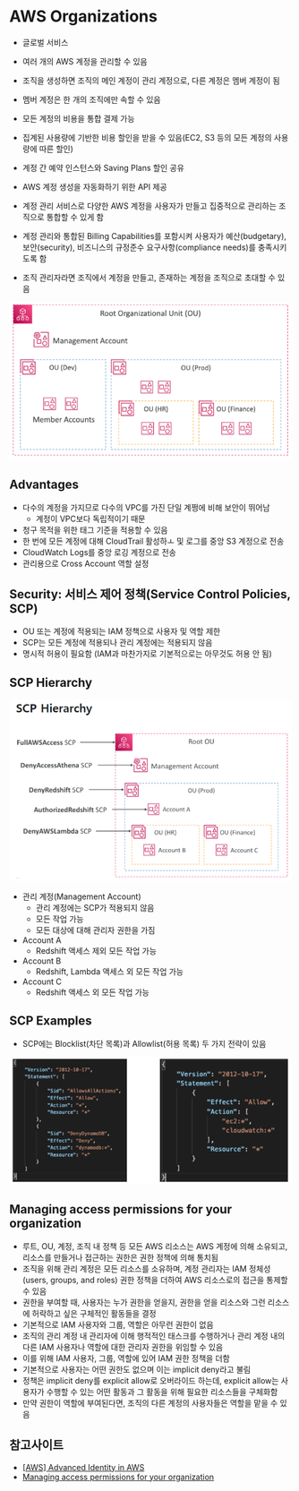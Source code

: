 # AWS Organizations
- 글로벌 서비스
- 여러 개의 AWS 계정을 관리할 수 있음
- 조직을 생성하면 조직의 메인 계정이 관리 계정으로, 다른 계정은 멤버 계정이 됨
- 멤버 계정은 한 개의 조직에만 속할 수 있음
- 모든 계정의 비용을 통합 결제 가능
- 집계된 사용량에 기반한 비용 할인을 받을 수 있음(EC2, S3 등의 모든 계정의 사용량에 따른 할인)
- 계정 간 예약 인스턴스와 Saving Plans 할인 공유
- AWS 계정 생성을 자동화하기 위한 API 제공

- 계정 관리 서비스로 다양한 AWS 계정을 사용자가 만들고 집중적으로 관리하는 조직으로 통합할 수 있게 함
- 계정 관리와 통합된 Billing Capabilities를 포함시켜 사용자가 예산(budgetary), 보안(security), 비즈니스의 규정준수 요구사항(compliance needs)를 충족시키도록 함
- 조직 관리자라면 조직에서 계정을 만들고, 존재하는 계정을 조직으로 초대할 수 있음


![alt text](../../images/cloud/orginizations.png)

## Advantages
- 다수의 계정을 가지므로 다수의 VPC를 가진 단일 계쩡에 비해 보안이 뛰어남
  - 계정이 VPC보다 독립적이기 때문
- 청구 목적을 위한 태그 기준을 적용할 수 있음
- 한 번에 모든 계정에 대해 CloudTrail 활성하ㅗ 및 로그를 중앙 S3 계정으로 전송
- CloudWatch Logs를 중앙 로깅 계정으로 전송
- 관리용으로 Cross Account 역할 설정

## Security: 서비스 제어 정책(Service Control Policies, SCP)
- OU 또는 계정에 적용되는 IAM 정책으로 사용자 및 역할 제한
- SCP는 모든 계정에 적용되나 관리 계정에는 적용되지 않음
- 명시적 허용이 필요함 (IAM과 마찬가지로 기본적으로는 아무것도 허용 안 됨)


## SCP Hierarchy

![alt text](../../images/cloud/scp_hierarchy.png)

- 관리 계정(Management Account)
  - 관리 계정에는 SCP가 적용되지 않음
  - 모든 작업 가능
  - 모든 대상에 대해 관리자 권한을 가짐
- Account A
  - Redshift 액세스 제외 모든 작업 가능
- Account B
  - Redshift, Lambda 액세스 외 모든 작업 가능
- Account C
  - Redshift 액세스 외 모든 작업 가능

## SCP Examples
- SCP에는 Blocklist(차단 목록)과 Allowlist(허용 목록) 두 가지 전략이 있음

![alt text](../../images/cloud/organizations.png)


## Managing access permissions for your organization
- 루트, OU, 계정, 조직 내 정책 등 모든 AWS 리소스는 AWS 계정에 의해 소유되고, 리소스를 만들거나 접근하는 권한은 권한 정책에 의해 통치됨
- 조직을 위해 관리 계정은 모든 리소스를 소유하며, 계정 관리자는 IAM 정체성(users, groups, and roles) 권한 정책을 더하여 AWS 리소스로의 접근을 통제할 수 있음
- 권한을 부여할 때, 사용자는 누가 권한을 얻을지, 권한을 얻을 리소스와 그런 리소스에 허락하고 싶은 구체적인 활동들을 결정
- 기본적으로 IAM 사용자와 그룹, 역할은 아무런 권한이 없음
- 조직의 관리 계정 내 관리자에 이해 행적적인 태스크를 수행하거나 관리 계정 내의 다른 IAM 사용자나 역할에 대한 관리자 권한을 위임할 수 있음
- 이를 위해 IAM 사용자, 그룹, 역할에 있어 IAM 권한 정책을 더함
- 기본적으로 사용자는 어떤 권한도 없으며 이는 implicit deny라고 불림
- 정책은 implicit deny를 explicit allow로 오버라이드 하는데, explicit allow는 사용자가 수행할 수 있는 어떤 활동과 그 활동을 위해 필요한 리소스들을 구체화함
- 만약 권한이 역할에 부여된다면, 조직의 다른 계정의 사용자들은 역할을 맡을 수 있음

## 참고사이트
- [[AWS] Advanced Identity in AWS](https://velog.io/@gagaeun/AWS-Advanced-Identity-in-AWS)
- [Managing access permissions for your organization](https://docs.aws.amazon.com/organizations/latest/userguide/orgs_permissions_overview.html)